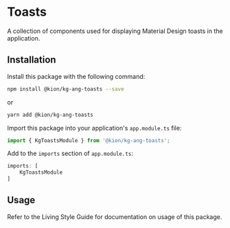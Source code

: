 Toasts
=======

A collection of components used for displaying Material Design toasts in the application.

Installation
------------
Install this package with the following command:

```bash
npm install @kion/kg-ang-toasts --save
```

or

```bash
yarn add @kion/kg-ang-toasts
```

Import this package into your application's `app.module.ts` file:

```typescript
import { KgToastsModule } from '@kion/kg-ang-toasts';
```

Add to the `imports` section of `app.module.ts`:

```typescript
imports: [
    KgToastsModule
]
```

Usage
-----

Refer to the Living Style Guide for documentation on usage of this package. 

